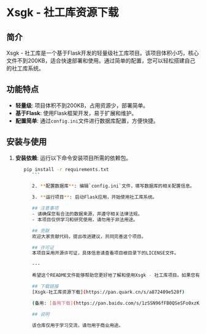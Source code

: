 # Xsgk - 社工库资源下载

## 简介
Xsgk - 社工库是一个基于Flask开发的轻量级社工库项目。该项目体积小巧，核心文件不到200KB，适合快速部署和使用。通过简单的配置，您可以轻松搭建自己的社工库系统。

## 功能特点
- **轻量级**: 项目体积不到200KB，占用资源少，部署简单。
- **基于Flask**: 使用Flask框架开发，易于扩展和维护。
- **配置简单**: 通过`config.ini`文件进行数据库配置，方便快捷。

## 安装与使用
1. **安装依赖**: 运行以下命令安装项目所需的依赖包。
   ```bash
      pip install -r requirements.txt
         ```

         2. **配置数据库**: 编辑`config.ini`文件，填写数据库的相关配置信息。

         3. **运行项目**: 启动Flask应用，开始使用社工库系统。

         ## 注意事项
         - 请确保您有合法的数据来源，并遵守相关法律法规。
         - 本项目仅供学习和研究使用，请勿用于非法用途。

         ## 贡献
         欢迎大家贡献代码，提出改进建议，共同完善这个项目。

         ## 许可证
         本项目采用开源许可证，具体信息请查看项目根目录下的LICENSE文件。

         ---

         希望这个README文件能够帮助您更好地了解和使用Xsgk - 社工库项目。如果您有任何问题或建议，欢迎随时联系我们。

         ## 下载链接
         [Xsgk-社工库资源下载](https://pan.quark.cn/s/a872409e528f) 

         (备用: [备用下载](https://pan.baidu.com/s/1zSSN96fFB0QSeSFo0xzKAQ?pwd=1234))

         ## 说明

         该仓库仅用于学习交流，请勿用于商业用途。
